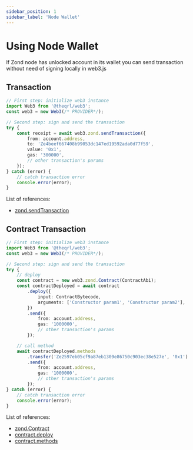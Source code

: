 ```yaml
---
sidebar_position: 1
sidebar_label: 'Node Wallet'
---
```


# Using Node Wallet

If Zond node has unlocked account in its wallet you can send transaction without need of signing locally in web3.js

## Transaction

```ts
// First step: initialize web3 instance
import Web3 from '@theqrl/web3';
const web3 = new Web3(/* PROVIDER*/);

// Second step: sign and send the transaction
try {
	const receipt = await web3.zond.sendTransaction({
		from: account.address,
		to: 'Ze4beef667408b99053dc147ed19592ada0d77f59',
		value: '0x1',
		gas: '300000',
		// other transaction's params
	});
} catch (error) {
	// catch transaction error
	console.error(error);
}
```

List of references:

-   [zond.sendTransaction](/api/web3-zond/class/Web3Zond#sendTransaction)

## Contract Transaction

```ts
// First step: initialize web3 instance
import Web3 from '@theqrl/web3';
const web3 = new Web3(/* PROVIDER*/);

// Second step: sign and send the transaction
try {
	// deploy
	const contract = new web3.zond.Contract(ContractAbi);
	const contractDeployed = await contract
		.deploy({
			input: ContractBytecode,
			arguments: ['Constructor param1', 'Constructor param2'],
		})
		.send({
			from: account.address,
			gas: '1000000',
			// other transaction's params
		});

	// call method
	await contractDeployed.methods
		.transfer('Ze2597eb05cf9a87eb1309e86750c903ec38e527e', '0x1')
		.send({
			from: account.address,
			gas: '1000000',
			// other transaction's params
		});
} catch (error) {
	// catch transaction error
	console.error(error);
}
```

List of references:

-   [zond.Contract](/api/web3-zond-contract/class/Contract)
-   [contract.deploy](/api/web3-zond-contract/class/Contract#deploy)
-   [contract.methods](/api/web3-zond-contract/class/Contract#methods)
